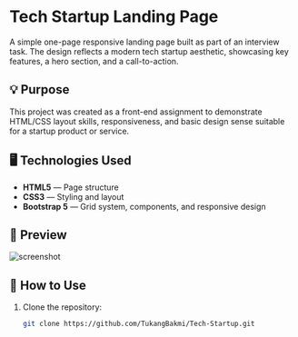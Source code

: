 # Tech Startup Landing Page

A simple one-page responsive landing page built as part of an interview task. The design reflects a modern tech startup aesthetic, showcasing key features, a hero section, and a call-to-action.

## 💡 Purpose

This project was created as a front-end assignment to demonstrate HTML/CSS layout skills, responsiveness, and basic design sense suitable for a startup product or service.

## 🖥️ Technologies Used

- **HTML5** — Page structure  
- **CSS3** — Styling and layout
- **Bootstrap 5** — Grid system, components, and responsive design

## 📸 Preview

![screenshot](https://github.com/user-attachments/assets/765decf2-e8f2-4557-a6f3-253f6c5b635a)

## 🚀 How to Use

1. Clone the repository:
   ```bash
   git clone https://github.com/TukangBakmi/Tech-Startup.git
